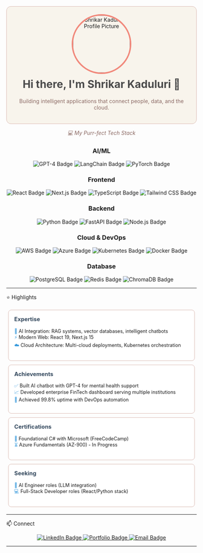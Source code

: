 <div align="center" style="background-color: #F8F4EC; padding: 20px; border-radius: 12px; border: 1px solid #D9B8B0;">
<img src="https://avatars.githubusercontent.com/u/74619725?v=4" alt="Shrikar Kaduluri Profile Picture" width="150" style="border-radius: 50%; border: 4px solid #F1887B;">
<h1 style="color: #4A4A4A; margin-top: 10px;"> Hi there, I'm Shrikar Kaduluri 👋</h1>
<p style="color: #8C6A64;">
Building intelligent applications that connect people, data, and the cloud.
</p>
</div>


<div align="center">
<p style="color: #8C6A64; font-style: italic;">💻 My Purr-fect Tech Stack</p>
<h3>AI/ML</h3>
<p>
<img src="https://img.shields.io/badge/GPT--4-007ACC?style=flat&logo=openai&logoColor=white" alt="GPT-4 Badge">
<img src="https://img.shields.io/badge/LangChain-F4E7A2?style=flat&logo=langchain&logoColor=black" alt="LangChain Badge">
<img src="https://img.shields.io/badge/PyTorch-EE4C2C?style=flat&logo=pytorch&logoColor=white" alt="PyTorch Badge">
</p>
<h3>Frontend</h3>
<p>
<img src="https://img.shields.io/badge/React_19-61DAFB?style=flat&logo=react&logoColor=black" alt="React Badge">
<img src="https://img.shields.io/badge/Next.js_15-000000?style=flat&logo=next.js&logoColor=white" alt="Next.js Badge">
<img src="https://img.shields.io/badge/TypeScript-3178C6?style=flat&logo=typescript&logoColor=white" alt="TypeScript Badge">
<img src="https://img.shields.io/badge/Tailwind_CSS-06B6D4?style=flat&logo=tailwind-css&logoColor=white" alt="Tailwind CSS Badge">
</p>
<h3>Backend</h3>
<p>
<img src="https://img.shields.io/badge/Python_3.12+-3776AB?style=flat&logo=python&logoColor=white" alt="Python Badge">
<img src="https://img.shields.io/badge/FastAPI-009688?style=flat&logo=fastapi&logoColor=white" alt="FastAPI Badge">
<img src="https://img.shields.io/badge/Node.js_22+-339933?style=flat&logo=node.js&logoColor=white" alt="Node.js Badge">
</p>
<h3>Cloud & DevOps</h3>
<p>
<img src="https://img.shields.io/badge/AWS-232F3E?style=flat&logo=amazon-aws&logoColor=white" alt="AWS Badge">
<img src="https://img.shields.io/badge/Azure-0078D4?style=flat&logo=microsoft-azure&logoColor=white" alt="Azure Badge">
<img src="https://img.shields.io/badge/Kubernetes-326CE5?style=flat&logo=kubernetes&logoColor=white" alt="Kubernetes Badge">
<img src="https://img.shields.io/badge/Docker-2496ED?style=flat&logo=docker&logoColor=white" alt="Docker Badge">
</p>
<h3>Database</h3>
<p>
<img src="https://img.shields.io/badge/PostgreSQL-4169E1?style=flat&logo=postgresql&logoColor=white" alt="PostgreSQL Badge">
<img src="https://img.shields.io/badge/Redis-DC382D?style=flat&logo=redis&logoColor=white" alt="Redis Badge">
<img src="https://img.shields.io/badge/ChromaDB-008000?style=flat&logo=chroma&logoColor=white" alt="ChromaDB Badge">
</p>
</div>
<hr style="border-color: #D9B8B0;">

⭐ Highlights
<div style="display: flex; flex-wrap: wrap; justify-content: space-around; font-size: 0.9em;">
<div style="background-color: #FFFFFF; border: 1px solid #D9B8B0; border-radius: 8px; padding: 15px; margin: 5px; min-width: 250px; flex: 1;">
<h3 style="color: #34495e; margin-top: 0;">Expertise</h3>
<ul style="list-style-type: none; padding: 0;">
<li><span style="color: #3498db;">🧠</span> AI Integration: RAG systems, vector databases, intelligent chatbots</li>
<li><span style="color: #3498db;">⚡</span> Modern Web: React 19, Next.js 15</li>
<li><span style="color: #3498db;">☁️</span> Cloud Architecture: Multi-cloud deployments, Kubernetes orchestration</li>
</ul>
</div>

<div style="background-color: #FFFFFF; border: 1px solid #D9B8B0; border-radius: 8px; padding: 15px; margin: 5px; min-width: 250px; flex: 1;">
<h3 style="color: #34495e; margin-top: 0;">Achievements</h3>
<ul style="list-style-type: none; padding: 0;">
<li><span style="color: #3498db;">✅</span> Built AI chatbot with GPT-4 for mental health support</li>
<li><span style="color: #3498db;">📈</span> Developed enterprise FinTech dashboard serving multiple institutions</li>
<li><span style="color: #3498db;">🚀</span> Achieved 99.8% uptime with DevOps automation</li>
</ul>
</div>

<div style="background-color: #FFFFFF; border: 1px solid #D9B8B0; border-radius: 8px; padding: 15px; margin: 5px; min-width: 250px; flex: 1;">
<h3 style="color: #34495e; margin-top: 0;">Certifications</h3>
<ul style="list-style-type: none; padding: 0;">
<li><span style="color: #3498db;">📄</span> Foundational C# with Microsoft (FreeCodeCamp)</li>
<li><span style="color: #3498db;">⏳</span> Azure Fundamentals (AZ-900) - In Progress</li>
</ul>
</div>

<div style="background-color: #FFFFFF; border: 1px solid #D9B8B0; border-radius: 8px; padding: 15px; margin: 5px; min-width: 250px; flex: 1;">
<h3 style="color: #34495e; margin-top: 0;">Seeking</h3>
<ul style="list-style-type: none; padding: 0;">
<li><span style="color: #3498db;">💼</span> AI Engineer roles (LLM integration)</li>
<li><span style="color: #3498db;">💻</span> Full-Stack Developer roles (React/Python stack)</li>
</ul>
</div>
</div>
<hr style="border-color: #D9B8B0;">

📫 Connect
<p align="center">
<a href="https://www.linkedin.com/in/shrikarkaduluri" target="_blank">
<img src="https://img.shields.io/badge/LinkedIn-0A66C2?style=for-the-badge&logo=linkedin&logoColor=white" alt="LinkedIn Badge">
</a>
<a href="https://shrikarkaduluri.com" target="_blank">
<img src="https://img.shields.io/badge/Portfolio-000000?style=for-the-badge&logo=react&logoColor=61DAFB" alt="Portfolio Badge">
</a>
<a href="mailto:shrikarkaduluri@gmail.com">
<img src="https://img.shields.io/badge/Email-D14836?style=for-the-badge&logo=gmail&logoColor=white" alt="Email Badge">
</a>
</p>
<hr style="border-color: #D9B8B0;">

